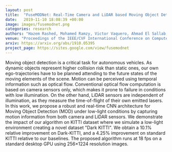 ```yaml
---
layout: post
title:  "FuseMODNet: Real-Time Camera and LiDAR based Moving Object Detection for robust low-light Autonomous Driving"
date:   2019-11-10 18:08:39 +00:00
image: images/fusemodnet.png
categories: research
authors: "Hazem Rashed, Mohamed Ramzy, Victor Vaquero, Ahmad El Sallab, Ganesh Sistu, Senthil Yogamani"
venue: "Proceedings of the IEEE/CVF International Conference on Computer Vision Workshops"
arxiv: https://arxiv.org/abs/1910.05395
project_page: https://sites.google.com/view/fusemodnet
---
```


Moving object detection is a critical task for autonomous vehicles. As dynamic objects represent higher collision risk than static ones, our own ego-trajectories have to be planned attending to the future states of the moving elements of the scene. Motion can be perceived using temporal information such as optical flow. Conventional optical flow computation is based on camera sensors only, which makes it prone to failure in conditions with low illumination. On the other hand, LiDAR sensors are independent of illumination, as they measure the time-of-flight of their own emitted lasers. In this work, we propose a robust and real-time CNN architecture for Moving Object Detection (MOD) under low-light conditions by capturing motion information from both camera and LiDAR sensors. We demonstrate the impact of our algorithm on KITTI dataset where we simulate a low-light environment creating a novel dataset "Dark KITTI". We obtain a 10.1% relative improvement on Dark-KITTI, and a 4.25% improvement on standard KITTI relative to our baselines. The proposed algorithm runs at 18 fps on a standard desktop GPU using 256×1224 resolution images.